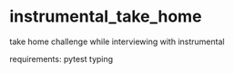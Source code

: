 # instrumental_take_home
take home challenge while interviewing with instrumental

requirements:
pytest
typing